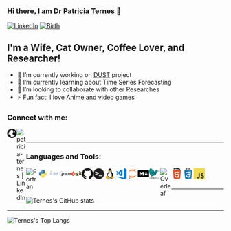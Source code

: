 ### Hi there, I am [Dr Patricia Ternes][personal-url] 👋

[![LinkedIn][linkedin-shield]][linkedin-url] [![Birth][birth-shield]][birth-url]

## I'm a Wife, Cat Owner, Coffee Lover, and Researcher!

- 🔭 I’m currently working on [DUST][dust-url] project
- 🌱 I’m currently learning about Time Series Forecasting
- 👯 I’m looking to collaborate with other Researches
- ⚡ Fun fact: I love Anime and video games

### Connect with me:


[<img align="left" alt="homepage" width="22px" src="https://raw.githubusercontent.com/iconic/open-iconic/master/svg/globe.svg" />][personal-url]
[<img align="left" alt="patricia-ternes | LinkedIn" width="22px" src="https://cdn.jsdelivr.net/npm/simple-icons@v3/icons/linkedin.svg"/>][linkedin-url]
<br/>

---

### Languages and Tools:
<img align="left" alt="Fortran" width="26px" src="https://simpleicons.org/icons/fortran.svg"/>
<img align="left" alt="Python" width="26px" src="https://raw.githubusercontent.com/github/explore/80688e429a7d4ef2fca1e82350fe8e3517d3494d/topics/python/python.png"/>
<img align="left" alt="Java" width="26px" src="https://raw.githubusercontent.com/github/explore/80688e429a7d4ef2fca1e82350fe8e3517d3494d/topics/java/java.png"/>
<img align="left" alt="Bash" width="26px" src="https://raw.githubusercontent.com/github/explore/80688e429a7d4ef2fca1e82350fe8e3517d3494d/topics/bash/bash.png"/>
<img align="left" alt="Git" width="26px" src="https://raw.githubusercontent.com/github/explore/80688e429a7d4ef2fca1e82350fe8e3517d3494d/topics/git/git.png"/>
<img align="left" alt="GitHub" width="26px" src="https://raw.githubusercontent.com/github/explore/78df643247d429f6cc873026c0622819ad797942/topics/github/github.png"/>
<img align="left" alt="Terminal" width="26px" src="https://raw.githubusercontent.com/github/explore/80688e429a7d4ef2fca1e82350fe8e3517d3494d/topics/terminal/terminal.png"/>
<img align="left" alt="Linux" width="26px" src="https://raw.githubusercontent.com/github/explore/80688e429a7d4ef2fca1e82350fe8e3517d3494d/topics/linux/linux.png"/>
<img align="left" alt="Visual Studio Code" width="26px" src="https://raw.githubusercontent.com/github/explore/80688e429a7d4ef2fca1e82350fe8e3517d3494d/topics/visual-studio-code/visual-studio-code.png"/>
<img align="left" alt="Jupyter Notebook" width="26px" src="https://raw.githubusercontent.com/github/explore/80688e429a7d4ef2fca1e82350fe8e3517d3494d/topics/jupyter-notebook/jupyter-notebook.png"/>
<img align="left" alt="Markdown" width="26px" src="https://raw.githubusercontent.com/github/explore/80688e429a7d4ef2fca1e82350fe8e3517d3494d/topics/markdown/markdown.png"/>
<img align="left" alt="LaTeX" width="26px" src="https://raw.githubusercontent.com/github/explore/80688e429a7d4ef2fca1e82350fe8e3517d3494d/topics/latex/latex.png"/>
<img align="left" alt="Overleaf" width="26px" src="https://simpleicons.org/icons/overleaf.svg"/>
<img align="left" alt="HTML5" width="26px" src="https://raw.githubusercontent.com/github/explore/80688e429a7d4ef2fca1e82350fe8e3517d3494d/topics/html/html.png"/>
<img align="left" alt="CSS3" width="26px" src="https://raw.githubusercontent.com/github/explore/80688e429a7d4ef2fca1e82350fe8e3517d3494d/topics/css/css.png"/>
<img align="left" alt="JavaScript" width="26px" src="https://raw.githubusercontent.com/github/explore/80688e429a7d4ef2fca1e82350fe8e3517d3494d/topics/javascript/javascript.png"/>

<br />
<br />

---

![Ternes's GitHub stats](https://github-readme-stats.vercel.app/api?username=patricia-ternes&count_private=true&show_icons=true)

---

![Ternes's Top Langs](https://github-readme-stats.vercel.app/api/top-langs/?username=patricia-ternes&layout=compact)

<!-- personal links -->
[personal-url]: https://patricia-ternes.github.io/
[linkedin-url]: https://linkedin.com/in/patricia-ternes/
[birth-url]: https://goo.gl/maps/PT8PHegHVqW9C4rJ6
<!-- professional links -->
[dust-url]: https://dust.leeds.ac.uk/
<!-- shields links -->
[linkedin-shield]: https://img.shields.io/badge/LinkkedIn-🔗-99F4FB?style=for-the-badge&logo=linkedin&logoColor=99F4FB
[birth-shield]: https://img.shields.io/badge/Place_of_Birth-BRAZIL-FBFE9A?style=for-the-badge&logo=googlemaps&logoColor=FBFE9A
<!-- logo links -->
[site-logo]: https://raw.githubusercontent.com/iconic/open-iconic/master/svg/globe.svg
